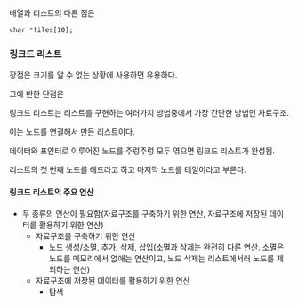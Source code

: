 배열과 리스트의 다른 점은 

```
char *files[10]; 
````

### 링크드 리스트
장점은 크기를 알 수 없는 상황에 사용하면 유용하다.

그에 반한 단점은 

링크드 리스트는 리스트를 구현하는 여러가지 방법중에서 가장 간단한 방법인 자료구조.

이는 노드를 연결해서 만든 리스트이다.

데이터와 포인터로 이루어진 노드를 주렁주렁 모두 엮으면 링크드 리스트가 완성됨.

리스트의 첫 번째 노드를 헤드라고 하고 마지막 노드를 테일이라고 부른다.

#### 링크드 리스트의 주요 연산

- 두 종류의 연산이 필요함(자료구조를 구축하기 위한 연산, 자료구조에 저장된 데이터를 활용하기 위한 연산)
	- 자료구조를 구축하기 위한 연산
		- 노드 생성/소멸, 추가, 삭제, 삽입(소멸과 삭제는 완전히 다른 연산. 소멸은 노드를 메모리에서 없애는 연산이고, 노드 삭제는 리스트에서러 노드를 제외하는 연산)
	- 자료구조에 저장된 데이터를 활용하기 위한 연산
		- 탐색

